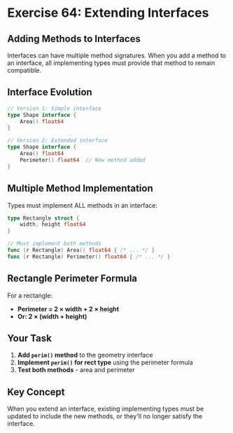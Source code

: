 # Exercise 64: Extending Interfaces

## Adding Methods to Interfaces

Interfaces can have multiple method signatures. When you add a method to an interface, all implementing types must provide that method to remain compatible.

## Interface Evolution

```go
// Version 1: Simple interface
type Shape interface {
    Area() float64
}

// Version 2: Extended interface  
type Shape interface {
    Area() float64
    Perimeter() float64  // New method added
}
```

## Multiple Method Implementation

Types must implement ALL methods in an interface:

```go
type Rectangle struct {
    width, height float64
}

// Must implement both methods
func (r Rectangle) Area() float64 { /* ... */ }
func (r Rectangle) Perimeter() float64 { /* ... */ }
```

## Rectangle Perimeter Formula

For a rectangle:
- **Perimeter = 2 × width + 2 × height**
- **Or: 2 × (width + height)**

## Your Task

1. **Add `perim()` method** to the geometry interface
2. **Implement `perim()` for rect type** using the perimeter formula
3. **Test both methods** - area and perimeter

## Key Concept

When you extend an interface, existing implementing types must be updated to include the new methods, or they'll no longer satisfy the interface.